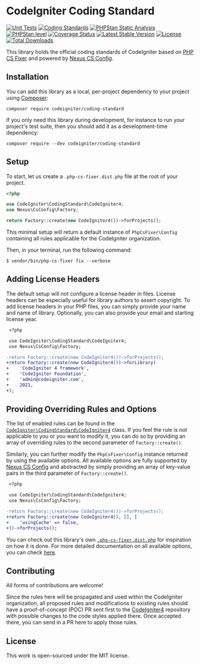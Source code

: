 # CodeIgniter Coding Standard

[![Unit Tests](https://github.com/CodeIgniter/coding-standard/actions/workflows/test-phpunit.yml/badge.svg)](https://github.com/CodeIgniter/coding-standard/actions/workflows/test-phpunit.yml)
[![Coding Standards](https://github.com/CodeIgniter/coding-standard/actions/workflows/test-coding-standards.yml/badge.svg)](https://github.com/CodeIgniter/coding-standard/actions/workflows/test-coding-standards.yml)
[![PHPStan Static Analysis](https://github.com/CodeIgniter/coding-standard/actions/workflows/test-phpstan.yml/badge.svg)](https://github.com/CodeIgniter/coding-standard/actions/workflows/test-phpstan.yml)
[![PHPStan level](https://img.shields.io/badge/PHPStan-max%20level-brightgreen)](phpstan.neon.dist)
[![Coverage Status](https://coveralls.io/repos/github/CodeIgniter/coding-standard/badge.svg?branch=develop)](https://coveralls.io/github/CodeIgniter/coding-standard?branch=develop)
[![Latest Stable Version](http://poser.pugx.org/codeigniter/coding-standard/v)](https://packagist.org/packages/codeigniter/coding-standard)
[![License](https://img.shields.io/github/license/codeigniter/coding-standard)](LICENSE)
[![Total Downloads](http://poser.pugx.org/codeigniter/coding-standard/downloads)](https://packagist.org/packages/codeigniter/coding-standard)

This library holds the official coding standards of CodeIgniter based
on [PHP CS Fixer][1] and powered by [Nexus CS Config][2].

## Installation

You can add this library as a local, per-project dependency to your project
using [Composer](https://getcomposer.org/):

    composer require codeigniter/coding-standard

If you only need this library during development, for instance to run your project's test suite,
then you should add it as a development-time dependency:

    composer require --dev codeigniter/coding-standard

## Setup

To start, let us create a `.php-cs-fixer.dist.php` file at the root of your project.

```php
<?php

use CodeIgniter\CodingStandard\CodeIgniter4;
use Nexus\CsConfig\Factory;

return Factory::create(new CodeIgniter4())->forProjects();

```

This minimal setup will return a default instance of `PhpCsFixer\Config` containing all rules applicable
for the CodeIgniter organization.

Then, in your terminal, run the following command:

```console
$ vendor/bin/php-cs-fixer fix --verbose
```

## Adding License Headers

The default setup will not configure a license header in files. License headers can be especially useful
for library authors to assert copyright. To add license headers in your PHP files, you can simply provide
your name and name of library. Optionally, you can also provide your email and starting license year.

```diff
 <?php

 use CodeIgniter\CodingStandard\CodeIgniter4;
 use Nexus\CsConfig\Factory;

-return Factory::create(new CodeIgniter4())->forProjects();
+return Factory::create(new CodeIgniter4())->forLibrary(
+    'CodeIgniter 4 framework',
+    'CodeIgniter Foundation',
+    'admin@codeigniter.com',
+    2021,
+);

```

## Providing Overriding Rules and Options

The list of enabled rules can be found in the [`CodeIgniter\CodingStandard\CodeIgniter4`][3] class. If you
feel the rule is not applicable to you or you want to modify it, you can do so by providing an array of
overriding rules to the second parameter of `Factory::create()`.

Similarly, you can further modify the `PhpCsFixer\Config` instance returned by using the available options.
All available options are fully supported by [Nexus CS Config][2] and abstracted by simply providing an
array of key-value pairs in the third parameter of `Factory::create()`.

```diff
 <?php

 use CodeIgniter\CodingStandard\CodeIgniter4;
 use Nexus\CsConfig\Factory;

-return Factory::create(new CodeIgniter4())->forProjects();
+return Factory::create(new CodeIgniter4(), [], [
+    'usingCache' => false,
+])->forProjects();

```

You can check out this library's own [`.php-cs-fixer.dist.php`][4] for inspiration on how it is done.
For more detailed documentation on all available options, you can check [here][2].

## Contributing

All forms of contributions are welcome!

Since the rules here will be propagated and used within the CodeIgniter organization, all proposed rules
and modifications to existing rules should have a proof-of-concept (POC) PR sent first to
the [CodeIgniter4][5] repository with possible changes to the code styles applied there. Once accepted
there, you can send in a PR here to apply those rules.

## License

This work is open-sourced under the MIT license.

[1]: https://github.com/FriendsOfPHP/PHP-CS-Fixer
[2]: https://github.com/NexusPHP/cs-config
[3]: src/CodeIgniter4.php
[4]: .php-cs-fixer.dist.php
[5]: https://github.com/codeigniter4/CodeIgniter4
